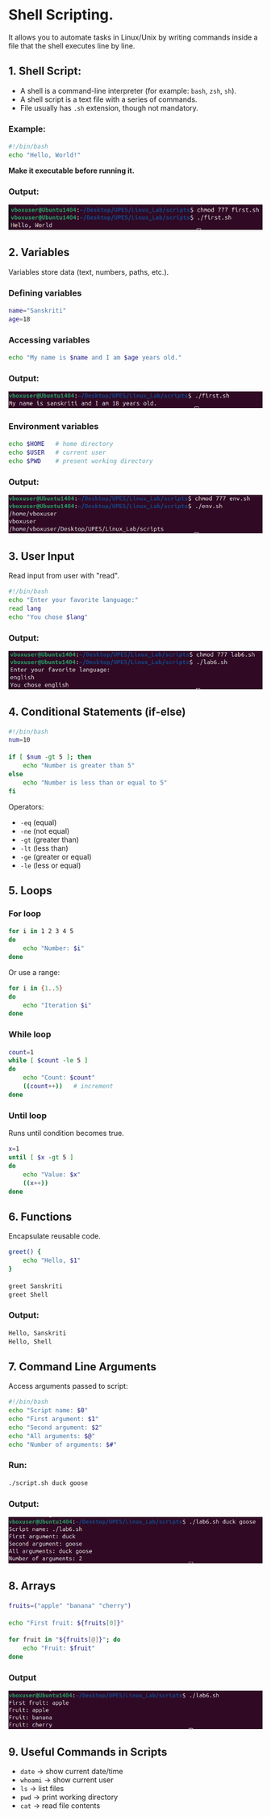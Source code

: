 # Shell Scripting.

It allows you to automate tasks in Linux/Unix by writing commands inside a file that the shell executes line by line.


##  1. Shell Script:

* A shell is a command-line interpreter (for example: `bash`, `zsh`, `sh`).
* A shell script is a text file with a series of commands.
* File usually has `.sh` extension, though not mandatory.

### Example:

```bash
#!/bin/bash
echo "Hello, World!"
```

**Make it executable before running it.**

### Output:

![image](Image/firstsh.png)


## 2. Variables

Variables store data (text, numbers, paths, etc.).

### Defining variables

```bash
name="Sanskriti"
age=18
```


### Accessing variables

```bash
echo "My name is $name and I am $age years old."
```

### Output:

![Image](Image/nameage.png)

### Environment variables

```bash
echo $HOME   # home directory
echo $USER   # current user
echo $PWD    # present working directory
```

### Output:

![Image](Image/env.png)

## 3. User Input

Read input from user with "read".

```bash
#!/bin/bash
echo "Enter your favorite language:"
read lang
echo "You chose $lang"
```

### Output:

![Image](Image/input.png)


## 4. Conditional Statements (if-else)

```bash
#!/bin/bash
num=10

if [ $num -gt 5 ]; then
    echo "Number is greater than 5"
else
    echo "Number is less than or equal to 5"
fi
```

Operators:

* `-eq` (equal)
* `-ne` (not equal)
* `-gt` (greater than)
* `-lt` (less than)
* `-ge` (greater or equal)
* `-le` (less or equal)


## 5. Loops

### For loop

```bash
for i in 1 2 3 4 5
do
    echo "Number: $i"
done
```

Or use a range:

```bash
for i in {1..5}
do
    echo "Iteration $i"
done
```

### While loop

```bash
count=1
while [ $count -le 5 ]
do
    echo "Count: $count"
    ((count++))   # increment
done
```

### Until loop

Runs until condition becomes true.

```bash
x=1
until [ $x -gt 5 ]
do
    echo "Value: $x"
    ((x++))
done
```


## 6. Functions

Encapsulate reusable code.

```bash
greet() {
    echo "Hello, $1"
}

greet Sanskriti
greet Shell
```

### Output:
```bash
Hello, Sanskriti
Hello, Shell
```


## 7. Command Line Arguments

Access arguments passed to script:

```bash
#!/bin/bash
echo "Script name: $0"
echo "First argument: $1"
echo "Second argument: $2"
echo "All arguments: $@"
echo "Number of arguments: $#"
```

### Run:

```bash
./script.sh duck goose
```

### Output:

![Image](Image/duck.png)


## 8. Arrays

```bash
fruits=("apple" "banana" "cherry")

echo "First fruit: ${fruits[0]}"

for fruit in "${fruits[@]}"; do
    echo "Fruit: $fruit"
done
```

### Output

![Image](Image/fruit.png)


## 9. Useful Commands in Scripts

* `date` → show current date/time
* `whoami` → show current user
* `ls` → list files
* `pwd` → print working directory
* `cat` → read file contents